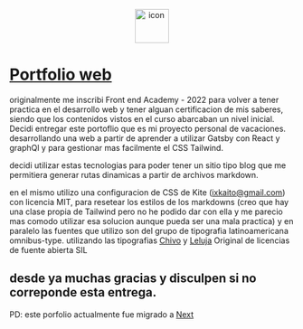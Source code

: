 <p align="center">
    <img alt="icon" src="[./assets/images/icon.png](https://santitfg.github.io/static/icon-fd6c8b170dc6477d570b388577bef440.png)" width="60" />

</p>

# [Portfolio web](https://santitfg.github.io/) 


originalmente me inscribi Front end Academy - 2022 para volver a tener practica en el desarrollo web y tener alguan certificacion de mis saberes, siendo que los contenidos vistos en el curso abarcaban un nivel inicial. Decidi entregar este portoflio que es mi proyecto personal de vacaciones. desarrollando una web a partir de aprender a utilizar Gatsby con  React y graphQl y para gestionar mas facilmente el CSS Tailwind.

decidi utilizar estas tecnologias para poder tener un sitio tipo blog que me permitiera generar rutas dinamicas a partir de archivos markdown.

en el mismo utilizo una configuracion de CSS de Kite (ixkaito@gmail.com) con licencia MIT, para resetear los estilos de los markdowns (creo que hay una clase propia de Tailwind pero no he podido dar con ella y me parecio mas comodo utilizar esa solucion aunque pueda ser una mala practica)
y en paralelo las fuentes que utilizo son del grupo de tipografia latinoamericana omnibus-type.
utilizando las tipografias [Chivo](https://www.omnibus-type.com/fonts/chivo/) y [Leluja](https://www.omnibus-type.com/fonts/leluja-original/) Original de licencias de fuente abierta SIL 

## desde ya muchas gracias y disculpen si no correponde esta entrega.
  



PD: este porfolio actualmente fue migrado a [Next](https://github.com/santitfg/next-blog)
